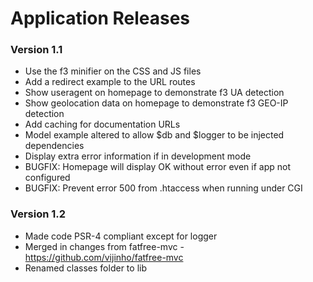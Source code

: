 # Application Releases #

### Version 1.1 ###

* Use the f3 minifier on the CSS and JS files
* Add a redirect example to the URL routes
* Show useragent on homepage to demonstrate f3 UA detection
* Show geolocation data on homepage to demonstrate f3 GEO-IP detection
* Add caching for documentation URLs
* Model example altered to allow $db and $logger to be injected dependencies
* Display extra error information if in development mode
* BUGFIX: Homepage will display OK without error even if app not configured
* BUGFIX: Prevent error 500 from .htaccess when running under CGI

### Version 1.2 ###
 
* Made code PSR-4 compliant except for logger
* Merged in changes from fatfree-mvc - https://github.com/vijinho/fatfree-mvc
* Renamed classes folder to lib 
